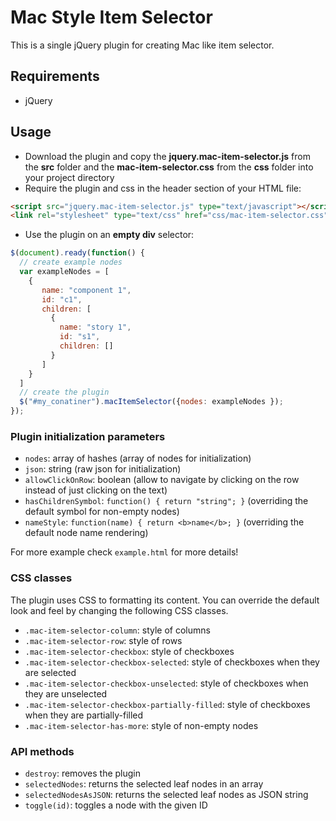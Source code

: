 # Mac Style Item Selector 
This is a single jQuery plugin for creating Mac like item selector.

## Requirements
  * jQuery

## Usage
* Download the plugin and copy the **jquery.mac-item-selector.js** from the **src** folder and the **mac-item-selector.css** from the **css** folder into your project directory
* Require the plugin and css in the header section of your HTML file:

```html
<script src="jquery.mac-item-selector.js" type="text/javascript"></script>
<link rel="stylesheet" type="text/css" href="css/mac-item-selector.css"></link>
```

* Use the plugin on an **empty div** selector:

```javascript
$(document).ready(function() {
  // create example nodes
  var exampleNodes = [
    {
       name: "component 1",
       id: "c1",
       children: [
         {
           name: "story 1",
           id: "s1",
           children: []
         }
       ]
    }
  ]
  // create the plugin
  $("#my_conatiner").macItemSelector({nodes: exampleNodes });
});
```

### Plugin initialization parameters
* `nodes`: array of hashes (array of nodes for initialization)
* `json`: string (raw json for initialization)
* `allowClickOnRow`: boolean (allow to navigate by clicking on the row instead of just clicking on the text)
* `hasChildrenSymbol`: `function() { return "string"; }` (overriding the default symbol for non-empty nodes)
* `nameStyle`: `function(name) { return <b>name</b>; }` (overriding the default node name rendering)

For more example check `example.html` for more details!

### CSS classes
The plugin uses CSS to formatting its content. You can override the default look and feel by changing the following CSS classes.
* `.mac-item-selector-column`: style of columns
* `.mac-item-selector-row`: style of rows
* `.mac-item-selector-checkbox`: style of checkboxes
* `.mac-item-selector-checkbox-selected`: style of checkboxes when they are selected
* `.mac-item-selector-checkbox-unselected`: style of checkboxes when they are unselected
* `.mac-item-selector-checkbox-partially-filled`: style of checkboxes when they are partially-filled
* `.mac-item-selector-has-more`: style of non-empty nodes

### API methods

* `destroy`: removes the plugin
* `selectedNodes`: returns the selected leaf nodes in an array
* `selectedNodesAsJSON`: returns the selected leaf nodes as JSON string
* `toggle(id)`: toggles a node with the given ID


